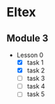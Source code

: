 # Eltex

## Module 3
   - Lesson 0
     - [x] task 1
     - [x] task 2
     - [ ] task 3
     - [ ] task 4
     - [ ] task 5
